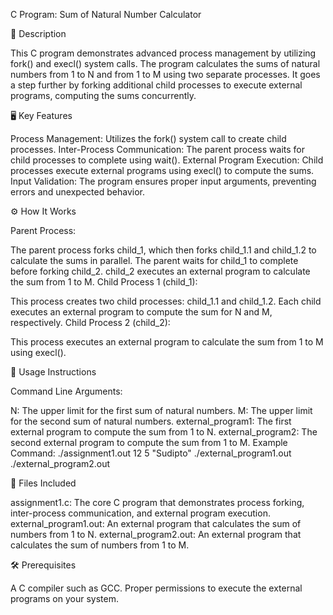 C Program: Sum of Natural Number Calculator

📜 Description

This C program demonstrates advanced process management by utilizing fork() and execl() system calls. The program calculates the sums of natural numbers from 1 to N and from 1 to M using two separate processes. It goes a step further by forking additional child processes to execute external programs, computing the sums concurrently.

🖥️ Key Features

Process Management: Utilizes the fork() system call to create child processes.
Inter-Process Communication: The parent process waits for child processes to complete using wait().
External Program Execution: Child processes execute external programs using execl() to compute the sums.
Input Validation: The program ensures proper input arguments, preventing errors and unexpected behavior.

⚙️ How It Works

Parent Process:

The parent process forks child_1, which then forks child_1.1 and child_1.2 to calculate the sums in parallel.
The parent waits for child_1 to complete before forking child_2.
child_2 executes an external program to calculate the sum from 1 to M.
Child Process 1 (child_1):

This process creates two child processes: child_1.1 and child_1.2.
Each child executes an external program to compute the sum for N and M, respectively.
Child Process 2 (child_2):

This process executes an external program to calculate the sum from 1 to M using execl().

🚀 Usage Instructions

Command Line Arguments:

N: The upper limit for the first sum of natural numbers.
M: The upper limit for the second sum of natural numbers.
external_program1: The first external program to compute the sum from 1 to N.
external_program2: The second external program to compute the sum from 1 to M.
Example Command: ./assignment1.out 12 5 "Sudipto" ./external_program1.out ./external_program2.out

📂 Files Included

assignment1.c: The core C program that demonstrates process forking, inter-process communication, and external program execution.
external_program1.out: An external program that calculates the sum of numbers from 1 to N.
external_program2.out: An external program that calculates the sum of numbers from 1 to M.

🛠️ Prerequisites

A C compiler such as GCC.
Proper permissions to execute the external programs on your system.
